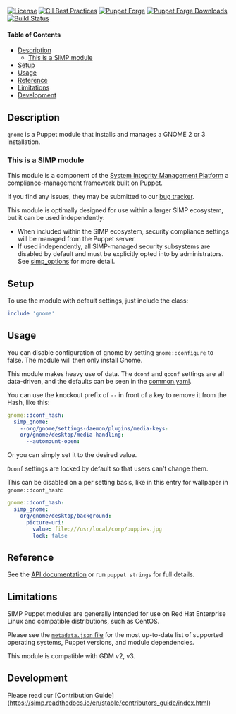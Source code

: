 [![License](https://img.shields.io/:license-apache-blue.svg)](http://www.apache.org/licenses/LICENSE-2.0.html)
[![CII Best Practices](https://bestpractices.coreinfrastructure.org/projects/73/badge)](https://bestpractices.coreinfrastructure.org/projects/73)
[![Puppet Forge](https://img.shields.io/puppetforge/v/simp/gnome.svg)](https://forge.puppetlabs.com/simp/gnome)
[![Puppet Forge Downloads](https://img.shields.io/puppetforge/dt/simp/gnome.svg)](https://forge.puppetlabs.com/simp/gnome)
[![Build Status](https://travis-ci.org/simp/pupmod-simp-gnome.svg)](https://travis-ci.org/simp/pupmod-simp-gnome)

#### Table of Contents

* [Description](#description)
  * [This is a SIMP module](#this-is-a-simp-module)
* [Setup](#setup)
* [Usage](#usage)
* [Reference](#reference)
* [Limitations](#limitations)
* [Development](#development)

## Description

`gnome` is a Puppet module that installs and manages a GNOME 2 or 3 installation.

### This is a SIMP module

This module is a component of the [System Integrity Management Platform](https://simp-project.com)
a compliance-management framework built on Puppet.

If you find any issues, they may be submitted to our [bug tracker](https://simp-project.atlassian.net/).

This module is optimally designed for use within a larger SIMP ecosystem, but
it can be used independently:

 * When included within the SIMP ecosystem, security compliance settings will
   be managed from the Puppet server.
 * If used independently, all SIMP-managed security subsystems are disabled by
   default and must be explicitly opted into by administrators.  See
   [simp_options](https://github.com/simp/pupmod-simp-simp_options) for more
   detail.

## Setup

To use the module with default settings, just include the class:

```ruby
include 'gnome'
```

## Usage

You can disable configuration of gnome by setting `gnome::configure` to false.
The module will then only install Gnome.

This module makes heavy use of data. The `dconf` and `gconf` settings are all
data-driven, and the defaults can be seen in the
[common.yaml](data/common.yaml).

You can use the knockout prefix of `--` in front of a key to remove it from the
Hash, like this:

```yaml
gnome::dconf_hash:
  simp_gnome:
    --org/gnome/settings-daemon/plugins/media-keys:
    org/gnome/desktop/media-handling:
      --automount-open:
```

Or you can simply set it to the desired value.

`Dconf` settings are locked by default so that users can't change them.

This can be disabled on a per setting basis, like in this entry for wallpaper
in `gnome::dconf_hash`:

```yaml
gnome::dconf_hash:
  simp_gnome:
    org/gnome/desktop/background:
      picture-uri:
        value: file:///usr/local/corp/puppies.jpg
        lock: false
```

## Reference

See the [API documentation](http://www.puppetmodule.info/github/simp/pupmod-simp-gnome/master)
or run `puppet strings` for full details.

## Limitations

SIMP Puppet modules are generally intended for use on Red Hat Enterprise Linux
and compatible distributions, such as CentOS.

Please see the [`metadata.json` file](./metadata.json) for the most up-to-date
list of supported operating systems, Puppet versions, and module dependencies.

This module is compatible with GDM v2, v3.

## Development

Please read our [Contribution Guide] (https://simp.readthedocs.io/en/stable/contributors_guide/index.html)
